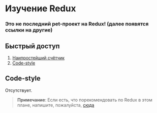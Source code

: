# Изучение Redux

### **Это не последний pet-проект на Redux! (далее появятся ссылки на другие)**

## **Быстрый доступ**

  1. [Наипростейший счётчик](https://github.com/addCoffee/react-redux-bura/tree/master/counter)
  1. [Code-style](#code-style)

## **Code-style**

Отсутствует.
> **Примечание**: Если есть, что порекомендовать по Redux в этом плане, напишите, пожалуйста, [сюда](https://t.me/anchoronly)
